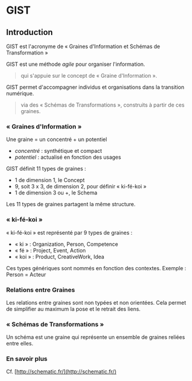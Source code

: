 # GIST 

## Introduction

GIST est l'acronyme de « Graines d'Information et Schémas de Transformation »

GIST est une méthode _agile_ pour organiser l'information. 
> qui s'appuie sur le concept de « Graine d'Information ».

GIST permet d'accompagner individus et organisations dans la transition numérique.
> via des « Schémas de Transformations », construits à partir de ces graines.

### « Graines d'Information »

Une graine = un concentré + un potentiel
* _concentré_ : synthétique et compact 
* _potentiel_ : actualisé en fonction des usages

GIST définit 11 types de graines :
* 1 de dimension 1, le Concept
* 9, soit 3 x 3, de dimension 2, pour définir « ki-fé-koi »
* 1 de dimension 3 ou +, le Schema

Les 11 types de graines partagent la même structure.

### « ki-fé-koi »

« ki-fé-koi » est représenté par 9 types de graines :
* « ki » : Organization, Person, Competence
* « fé » : Project, Event, Action
* « koi » : Product, CreativeWork, Idea

Ces types génériques sont nommés en fonction des contextes.
Exemple : Person = Acteur

### Relations entre Graines

Les relations entre graines sont non typées et non orientées.
Cela permet de simplifier au maximum la pose et le retrait des liens.

### « Schémas de Transformations »

Un schéma est une graine qui représente un ensemble de graines reliées entre elles.

### En savoir plus 

Cf. [http://schematic.fr/](http://schematic.fr/)
